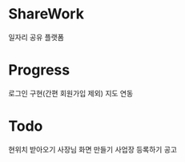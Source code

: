 # ShareWork
일자리 공유 플랫폼

# Progress
로그인 구현(간편 회원가입 제외)
지도 연동

# Todo
 현위치 받아오기
 사장님 화면 만들기
 사업장 등록하기
 공고 
